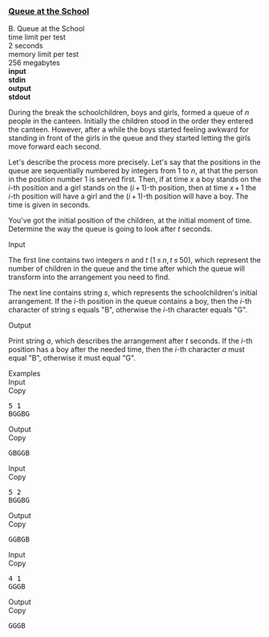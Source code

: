 <h3><a href="https://codeforces.com/contest/266/problem/B" target="_blank" rel="noopener noreferrer">Queue at the School</a></h3>
<div class="header"><div class="title">B. Queue at the School</div><div class="time-limit"><div class="property-title">time limit per test</div>2 seconds</div><div class="memory-limit"><div class="property-title">memory limit per test</div>256 megabytes</div><div class="input-file input-standard" style="font-weight: bold"><div class="property-title">input</div>stdin</div><div class="output-file output-standard" style="font-weight: bold"><div class="property-title">output</div>stdout</div></div><div><p>During the break the schoolchildren, boys and girls, formed a queue of <span class="tex-span"><i>n</i></span> people in the canteen. Initially the children stood in the order they entered the canteen. However, after a while the boys started feeling awkward for standing in front of the girls in the queue and they started letting the girls move forward each second. </p><p>Let's describe the process more precisely. Let's say that the positions in the queue are sequentially numbered by integers from <span class="tex-span">1</span> to <span class="tex-span"><i>n</i></span>, at that the person in the position number <span class="tex-span">1</span> is served first. Then, if at time <span class="tex-span"><i>x</i></span> a boy stands on the <span class="tex-span"><i>i</i></span>-th position and a girl stands on the <span class="tex-span">(<i>i</i> + 1)</span>-th position, then at time <span class="tex-span"><i>x</i> + 1</span> the <span class="tex-span"><i>i</i></span>-th position will have a girl and the <span class="tex-span">(<i>i</i> + 1)</span>-th position will have a boy. The time is given in seconds.</p><p>You've got the initial position of the children, at the initial moment of time. Determine the way the queue is going to look after <span class="tex-span"><i>t</i></span> seconds.</p></div><div class="input-specification"><div class="section-title">Input</div><p>The first line contains two integers <span class="tex-span"><i>n</i></span> and <span class="tex-span"><i>t</i></span> <span class="tex-span">(1 ≤ <i>n</i>, <i>t</i> ≤ 50)</span>, which represent the number of children in the queue and the time after which the queue will transform into the arrangement you need to find. </p><p>The next line contains string <span class="tex-span"><i>s</i></span>, which represents the schoolchildren's initial arrangement. If the <span class="tex-span"><i>i</i></span>-th position in the queue contains a boy, then the <span class="tex-span"><i>i</i></span>-th character of string <span class="tex-span"><i>s</i></span> equals "<span class="tex-font-style-tt">B</span>", otherwise the <span class="tex-span"><i>i</i></span>-th character equals "<span class="tex-font-style-tt">G</span>".</p></div><div class="output-specification"><div class="section-title">Output</div><p>Print string <span class="tex-span"><i>a</i></span>, which describes the arrangement after <span class="tex-span"><i>t</i></span> seconds. If the <span class="tex-span"><i>i</i></span>-th position has a boy after the needed time, then the <span class="tex-span"><i>i</i></span>-th character <span class="tex-span"><i>a</i></span> must equal "<span class="tex-font-style-tt">B</span>", otherwise it must equal "<span class="tex-font-style-tt">G</span>".</p></div><div class="sample-tests"><div class="section-title">Examples</div><div class="sample-test"><div class="input"><div class="title">Input<div title="Copy" data-clipboard-target="#id008185377757552599" id="id0048601394341245774" class="input-output-copier">Copy</div></div><pre id="id008185377757552599">5 1<br>BGGBG<br></pre></div><div class="output"><div class="title">Output<div title="Copy" data-clipboard-target="#id0044094668189324204" id="id00282520207041113" class="input-output-copier">Copy</div></div><pre id="id0044094668189324204">GBGGB<br></pre></div><div class="input"><div class="title">Input<div title="Copy" data-clipboard-target="#id008893836564901022" id="id0010361024061419921" class="input-output-copier">Copy</div></div><pre id="id008893836564901022">5 2<br>BGGBG<br></pre></div><div class="output"><div class="title">Output<div title="Copy" data-clipboard-target="#id005224480017055607" id="id006985401128965555" class="input-output-copier">Copy</div></div><pre id="id005224480017055607">GGBGB<br></pre></div><div class="input"><div class="title">Input<div title="Copy" data-clipboard-target="#id006789296393452421" id="id0043824904373612183" class="input-output-copier">Copy</div></div><pre id="id006789296393452421">4 1<br>GGGB<br></pre></div><div class="output"><div class="title">Output<div title="Copy" data-clipboard-target="#id0015835058198448504" id="id0034007168547830335" class="input-output-copier">Copy</div></div><pre id="id0015835058198448504">GGGB<br></pre></div></div></div>